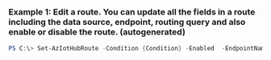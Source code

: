 ### Example 1: Edit a route. You can update all the fields in a route including the data source, endpoint, routing query and also enable or disable the route. (autogenerated)
```powershell
PS C:\> Set-AzIotHubRoute -Condition {Condition} -Enabled  -EndpointName E1 -Name myiothub -ResourceGroupName myresourcegroup -RouteName R1 -Source Invalid
```

